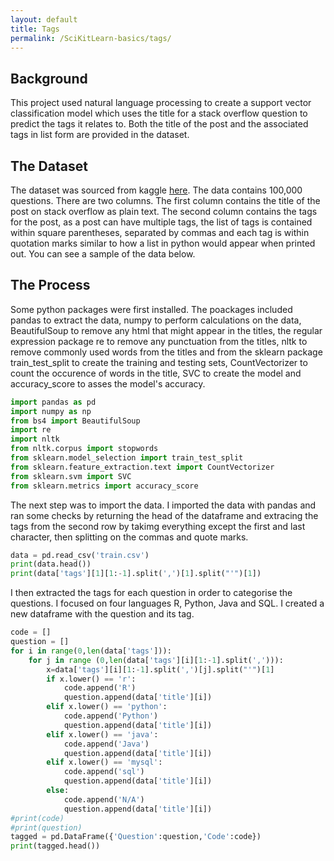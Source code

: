 ```yaml
---
layout: default
title: Tags
permalink: /SciKitLearn-basics/tags/
---
```

## Background
This project used natural language processing to create a support vector classification model which uses the title for a stack overflow question to predict the tags it relates to. Both the title of the post and the associated tags in list form are provided in the dataset.

## The Dataset
The dataset was sourced from kaggle [here](https://www.kaggle.com/badalgupta/stack-overflow-tag-prediction). The data contains 100,000 questions. There are two columns. The first column contains the title of the post on stack overflow as plain text. The second column contains the tags for the post, as a post can have multiple tags, the list of tags is contained within square parentheses, separated by commas and each tag is within quotation marks similar to how a list in python would appear when printed out. You can see a sample of the data below.

## The Process
Some python packages were first installed. The poackages included pandas to extract the data, numpy to perform calculations on the data, BeautifulSoup to remove any html that might appear in the titles, the regular expression package re to remove any punctuation from the titles, nltk to remove commonly used words from the titles and from the sklearn package train_test_split to create the training and testing sets, CountVectorizer to count the occurence of words in the title, SVC to create the model and accuracy_score to asses the model's accuracy.

```python
import pandas as pd
import numpy as np
from bs4 import BeautifulSoup
import re
import nltk
from nltk.corpus import stopwords
from sklearn.model_selection import train_test_split
from sklearn.feature_extraction.text import CountVectorizer
from sklearn.svm import SVC
from sklearn.metrics import accuracy_score
```

The next step was to import the data. I imported the data with pandas and ran some checks by returning the head of the dataframe and extracing the tags from the second row by takimg everything except the first and last character, then splitting on the commas and quote marks.

```python
data = pd.read_csv('train.csv')
print(data.head())
print(data['tags'][1][1:-1].split(',')[1].split("'")[1])
``` 

I then extracted the tags for each question in order to categorise the questions. I focused on four languages R, Python, Java and SQL. I created a new dataframe with the question and its tag.
```python
code = []
question = []
for i in range(0,len(data['tags'])):
	for j in range (0,len(data['tags'][i][1:-1].split(','))):
		x=data['tags'][i][1:-1].split(',')[j].split("'")[1]
		if x.lower() == 'r':
			code.append('R')
			question.append(data['title'][i])
		elif x.lower() == 'python':
			code.append('Python')
			question.append(data['title'][i])
		elif x.lower() == 'java':
			code.append('Java')
			question.append(data['title'][i])
		elif x.lower() == 'mysql':
			code.append('sql')
			question.append(data['title'][i])
		else:
			code.append('N/A')
			question.append(data['title'][i])
#print(code)
#print(question)
tagged = pd.DataFrame({'Question':question,'Code':code})
print(tagged.head())
```

